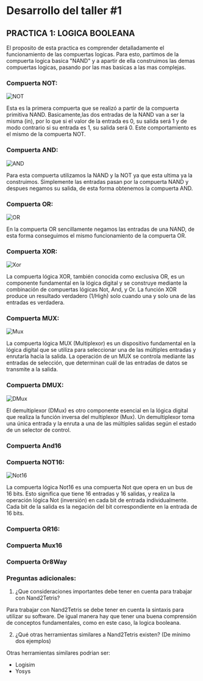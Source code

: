 # Desarrollo del taller #1

## **PRACTICA 1: LOGICA BOOLEANA**

El proposito de esta practica es comprender detalladamente el funcionamiento de las compuertas logicas. Para esto, partimos de la compuerta logica basica "NAND" y a apartir de ella construimos 
las demas compuertas logicas, pasando por las mas basicas a las mas complejas.

### **Compuerta NOT:**

![NOT](https://github.com/Fernando2240/Grupo-Megahertz/assets/73613484/71932439-030c-4adc-bf36-ae182a35f414)

Esta es la primera compuerta que se realizó a partir de la compuerta primitiva NAND. Basicamente,las dos entradas de la NAND van a ser la misma (in), por lo que si el valor de la entrada es 0, su salida será 1 y de modo 
contrario si su entrada es 1, su salida será 0. Este comportamiento es el mismo de la compuerta NOT.

### **Compuerta AND:**

![AND](https://github.com/Fernando2240/Grupo-Megahertz/assets/73613484/0c9c67f8-bc7b-4068-89cf-1d19c4c50153)

Para esta compuerta utilizamos la NAND y la NOT ya que esta ultima ya la construimos. Simplemente las entradas pasan por la compuerta NAND y despues negamos su salida, de esta forma obtenemos la compuerta AND.

### **Compuerta OR:**

![OR](https://github.com/Fernando2240/Grupo-Megahertz/assets/73613484/1eae5a8c-fafd-4954-bd16-f690dcb1c070)

En la compuerta OR sencillamente negamos las entradas de una NAND, de esta forma conseguimos el mismo funcionamiento de la compuerta OR. 

### **Compuerta XOR:**

![Xor](https://github.com/Fernando2240/Grupo-Megahertz/assets/92164946/24804705-2da4-4bb4-bf67-3c26cca0383e)

La compuerta lógica XOR, también conocida como exclusiva OR, es un componente fundamental en la lógica digital y se construye mediante la combinación de compuertas lógicas Not, And, y Or. La función XOR produce un resultado verdadero (1/High) solo cuando una y solo una de las entradas es verdadera.

### **Compuerta MUX:**

![Mux](https://github.com/Fernando2240/Grupo-Megahertz/assets/92164946/ae2a8f41-4da2-4cde-8579-4ed71bdc61c4)

La compuerta lógica MUX (Multiplexor) es un dispositivo fundamental en la lógica digital que se utiliza para seleccionar una de las múltiples entradas y enrutarla hacia la salida. La operación de un MUX se controla mediante las entradas de selección, que determinan cuál de las entradas de datos se transmite a la salida.

### **Compuerta DMUX:**

![DMux](https://github.com/Fernando2240/Grupo-Megahertz/assets/92164946/4329fc92-2798-44cd-bebc-6c8f5b83a046)

El demultiplexor (DMux) es otro componente esencial en la lógica digital que realiza la función inversa del multiplexor (Mux). Un demultiplexor toma una única entrada y la enruta a una de las múltiples salidas según el estado de un selector de control.

### **Compuerta And16**

### **Compuerta NOT16:**

![Not16](https://github.com/Fernando2240/Grupo-Megahertz/assets/92164946/78af8d4f-cd3f-4582-8907-133ebbbc08f7)

La compuerta lógica Not16 es una compuerta Not que opera en un bus de 16 bits. Esto significa que tiene 16 entradas y 16 salidas, y realiza la operación lógica Not (inversión) en cada bit de entrada individualmente. Cada bit de la salida es la negación del bit correspondiente en la entrada de 16 bits.

### **Compuerta OR16:**

### **Compuerta Mux16**

### **Compuerta Or8Way**



### **Preguntas adicionales:**

1. ¿Que consideraciones importantes debe tener en cuenta para trabajar con Nand2Tetris?

Para trabajar con Nand2Tetris se debe tener en cuenta la sintaxis para utilizar su software. De igual manera hay que tener una buena comprensión de conceptos fundamentales, como en este caso, la logica booleana.

2. ¿Qué otras herramientas similares a Nand2Tetris existen? (De mínimo dos ejemplos)

Otras herramientas similares podrian ser:
- Logisim
- Yosys
